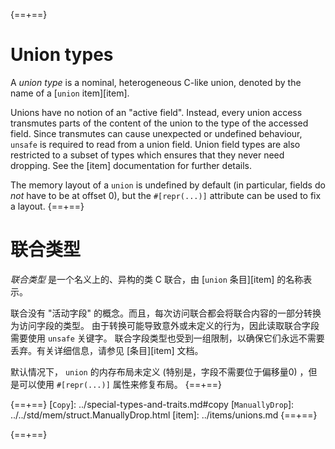 {==+==}
# Union types

A *union type* is a nominal, heterogeneous C-like union, denoted by the name of
a [`union` item][item].

Unions have no notion of an "active field". Instead, every union access
transmutes parts of the content of the union to the type of the accessed field.
Since transmutes can cause unexpected or undefined behaviour, `unsafe` is
required to read from a union field. Union field types are also restricted to a
subset of types which ensures that they never need dropping. See the [item]
documentation for further details.

The memory layout of a `union` is undefined by default (in particular, fields do
*not* have to be at offset 0), but the `#[repr(...)]` attribute can be used to
fix a layout.
{==+==}
# 联合类型

*联合类型* 是一个名义上的、异构的类 C 联合，由 [`union` 条目][item] 的名称表示。


联合没有 "活动字段" 的概念。而且，每次访问联合都会将联合内容的一部分转换为访问字段的类型。
由于转换可能导致意外或未定义的行为，因此读取联合字段需要使用 `unsafe` 关键字。
联合字段类型也受到一组限制，以确保它们永远不需要丢弃。有关详细信息，请参见 [条目][item] 文档。

默认情况下， `union` 的内存布局未定义 (特别是，字段不需要位于偏移量0) ，但是可以使用 `#[repr(...)]` 属性来修复布局。
{==+==}


{==+==}
[`Copy`]: ../special-types-and-traits.md#copy
[`ManuallyDrop`]: ../../std/mem/struct.ManuallyDrop.html
[item]: ../items/unions.md
{==+==}

{==+==}